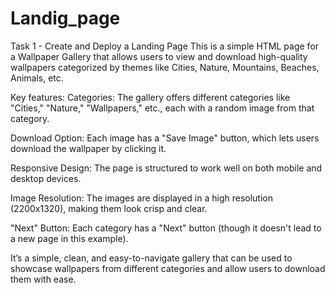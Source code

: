 # Landig_page
Task 1 - Create and Deploy a Landing Page This is a simple HTML page for a Wallpaper Gallery that allows users to view and download high-quality wallpapers categorized by themes like Cities, Nature, Mountains, Beaches, Animals, etc.

Key features: Categories: The gallery offers different categories like "Cities," "Nature," "Wallpapers," etc., each with a random image from that category.

Download Option: Each image has a "Save Image" button, which lets users download the wallpaper by clicking it.

Responsive Design: The page is structured to work well on both mobile and desktop devices.

Image Resolution: The images are displayed in a high resolution (2200x1320), making them look crisp and clear.

"Next" Button: Each category has a "Next" button (though it doesn't lead to a new page in this example).

It’s a simple, clean, and easy-to-navigate gallery that can be used to showcase wallpapers from different categories and allow users to download them with ease.
